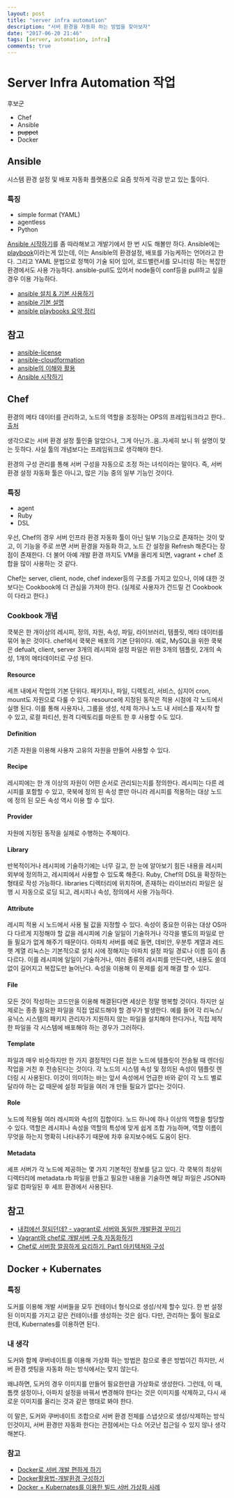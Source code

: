 ```yaml
---
layout: post
title: "server infra automation"
description: "서버 환경을 자동화 하는 방법을 찾아보자"
date: "2017-06-20 21:46"
tags: [server, automation, infra]
comments: true
---
```


# Server Infra Automation 작업

후보군

* Chef
* Ansible
* ~~puppet~~
* Docker

## Ansible

시스템 환경 설정 및 배포 자동화 플랫폼으로 요즘 핫하게 각광 받고 있는 툴이다.
### 특징
* simple format (YAML)
* agentless
* Python

[Ansible 시작하기](http://theeye.pe.kr/archives/2582)를 좀 따라해보고 개발기에서 한 번 시도 해볼만 하다.
Ansible에는 [playbook](http://theeye.pe.kr/archives/2597)이라는게 있는데, 이는 Ansible의 환경설정, 배포를 가능케하는 언어라고 한다. 그리고 YAML 문법으로 정책이 기술 되어 있어, 로드밸런서를 모니터링 하는 복잡한 환경에서도 사용 가능하다. ansible-pull도 있어서 node들이 conf등을 pull하고 싶을 경우 이용 가능하다.


* [ansible 설치 & 기본 사용하기](http://arisu1000.tistory.com/27761)
* [ansible 기본 설명](https://brunch.co.kr/@jiseon3169ubie/2)
* [ansible playbooks 요약 정리](https://moonstrike.github.io/ansible/2016/09/22/Ansible-Playbooks.html)

## 참고

* [ansible-license](https://www.ansible.com/tower-editions)
* [ansible-cloudformation](https://www.slideshare.net/awskr/ansible-cloudformation)
* [ansible의 이해와 활용](https://www.slideshare.net/deview/1a7ansible)
* [Ansible 시작하기](http://theeye.pe.kr/archives/2582)

## Chef

환경의 메타 데이터를 관리하고, 노드의 역할을 조정하는 OPS의 프레임워크라고 한다..[출처](https://www.slideshare.net/park11111111/whatischef-korean-29495303)

생각으로는 서버 환경 설정 툴인줄 알았으나, 그게 아닌가..음..자세히 보니 위 설명이 맞는 듯하다. 사실 툴의 개념보다는 프레임워크로 생각해야 한다.

환경의 구성 관리를 통해 서버 구성을 자동으로 조정 하는 녀석이라는 말이다. 즉, 서버 환경 설정 자동화 툴은 아니고, 많은 기능 중의 일부 기능인 것이다.

### 특징

* agent
* Ruby
* DSL

우선, Chef의 경우 서버 인프라 환경 자동화 툴이 아닌 일부 기능으로 존재하는 것이 맞고, 이 기능을 주로 쓰면 서버 환경을 자동화 하고, 노드 간 설정을 Refresh 해준다는 장점이 존재한다.
더 불어 아예 개발 환경 까지도 VM을 올리게 되면, vagrant + chef 조합을 많이 사용하는 것 같다.

Chef는 server, client, node, chef indexer등의 구조를 가지고 있으나, 이에 대한 것보다는 Cookbook에 더 관심을 가져야 한다. (실제로 사용자가 건드릴 건 Cookbook이 다라고 한다.)

### Cookbook 개념

쿡북은 한 개이상의 레시피, 정의, 자원, 속성, 파일, 라이브러리, 템플릿, 메타 데이터를 묶어 놓은 것이다. chef에서 쿡북은 배포의 기본 단위이다. 예로, MySQL을 위한 쿡북은 defualt, client, server 3개의 레시피와 설정 파일은 위한 3개의 템플릿, 2개의 속성, 1개의 메타데이터로 구성 된다.

#### Resource

세프 내에서 작업의 기본 단위다. 패키지나, 파일, 디렉토리, 서비스, 심지어 cron, mount도 자원으로 다룰 수 있다. resource에 지정된 동작은 적용 시점에 각 노드에서 실행 된다.
이를 통해 사용자나, 그룹을 생성, 삭제 하거나 노드 내 서비스를 재시작 할 수 있고, 로컬 파티션, 원격 디렉토리를 마운트 한 후 사용할 수도 있다.

#### Definition

기존 자원을 이용해 사용자 고유의 자원을 만들어 사용할 수 있다.

#### Recipe

레시피에는 한 개 이상의 자원이 어떤 순서로 관리되는지를 정의한다. 레시피는 다른 레시피를 포함할 수 있고, 쿡북에 정의 된 속성 뿐만 아니라 레시피를 적용하는 대상 노드에 정의 된 모든 속성 역시 이용 할 수 있다.

#### Provider

자원에 지정된 동작을 실제로 수행하는 주체이다.

#### Library

반복적이거나 레시피에 기술하기에는 너무 길고, 한 눈에 알아보기 힘든 내용을 레시피 외부에 정의하고, 레시피에서 사용할 수 있도록 해준다. Ruby, Chef의 DSL을 확장하는 형태로 작성 가능하다.
libraries 디렉터리에 위치하며, 존재하는 라이브러리 파일은 실행 시 자동으로 로딩 되고, 레시피나 속성, 정의에서 사용 가능하다.

#### Attribute

레시피 적용 시 노드에서 사용 될 값을 지정할 수 있다. 속성이 중요한 이유는 대상 OS마다 다르게 지정해야 할 값을 레시피에 기술 일일이 기술하거나 각각을 별도의 파일로 만들 필요가 없게 해주기 때문이다.
아파치 서버를 예로 들면, 데비안, 우분투 계열과 레드햇 계열 리눅스는 기본적으로 설치 시에 정해지는 아파치 설정 파일 경로나 이름 등이 좀 다르다. 이를 레시피에 일일이 기술하거나, 여러 종류의 레시피를 만든다면, 내용도 쓸데 없이 길어지고 복잡도만 늘어난다.
속성을 이용해 이 문제를 쉽게 해결 할 수 있다.

#### File

모든 것이 작성하는 코드만을 이용해 해결된다면 세상은 정말 행복할 것이다. 하지만 실제로는 종종 필요한 파일을 직접 업로드해야 할 경우가 발생한다. 예를 들어 각 리눅스/유닉스 시스템의 패키지 관리자가 지원하지 않는 파일을 설치해야 한다거나, 직접 제작한 파일을 각 시스템에 배포해야 하는 경우가 그러하다.

#### Template

파일과 매우 비슷하지만 한 가지 결정적인 다른 점은 노드에 템플릿이 전송될 때 렌더링 작업을 거친 후 전송된다는 것이다. 각 노드의 시스템 속성 및 정의된 속성이 템플릿 렌더링 시 사용된다. 이것이 의미하는 바는 앞서 속성에서 언급한 바와 같이 각 노드 별로 달라야 하는 값 때문에 설정 파일을 여러 개 만들 필요가 없다는 것이다.

#### Role

노드에 적용될 여러 레시피와 속성의 집합이다. 노드 하나에 하나 이상의 역할을 할당할 수 있다. 역할은 레시피나 속성을 역할의 특성에 맞게 쉽게 조합 가능하며, 역할 이름이 무엇을 하는지 명확히 나타내주기 때문에 차후 유지보수에도 도움이 된다.

#### Metadata

셰프 서버가 각 노드에 제공하는 몇 가지 기본적인 정보를 담고 있다. 각 쿡북의 최상위 디렉터리에 metadata.rb 파일을 만들고 필요한 내용을 기술하면 해당 파일은 JSON파일로 컴파일된 후 셰프 환경에서 사용된다.


## 참고


* [내컴에선 잘되던데? - vagrant로 서버와 동일한 개발환경 꾸미기](https://www.slideshare.net/kthcorp/h3-2012-vagrant)
* [Vagrant와 chef로 개발서버 구축 자동화하기](https://www.slideshare.net/arawnkr/vagrant-chef)
* [Chef로 서버팜 깔끔하게 요리하기, Part1 아키텍쳐와 구성](https://www.ibm.com/developerworks/community/blogs/9e635b49-09e9-4c23-8999-a4d461aeace2/entry/215?lang=en)

## Docker + Kubernates

### 특징

도커를 이용해 개발 서버들을 모두 컨테이너 형식으로 생성/삭제 할수 있다.
한 번 설정 된 이미지를 가지고 같은 컨테이너를 생성하는 것은 쉽다.
다만, 관리하는 툴이 필요로 한데, Kubernates를 이용하면 된다.

### 내 생각

도커와 함께 쿠버네이트를 이용해 가상화 하는 방법은 참으로 좋은 방법이긴 하지만, 서버 환경 셋팅을 자동화 하는 방식에서는 맞지 않는다.

왜냐하면, 도커의 경우 이미지를 만들어 필요한만큼 가상화로 생성한다.
그런데, 이 때, 톰캣 설정이나, 아파치 설정을 바꿔서 변경해야 한다는 것은 이미지를 삭제하고, 다시 새로운 이미지를 올리는 것과 같은 행태로 봐야 한다.

이 말은, 도커와 쿠버네이트 조합으로 서버 환경 전체를 스냅샷으로 생성/삭제하는 방식인것이지, 서버 환경만 자동화 한다는 관점에서는 다소 어긋난 접근일 수 있지 않나 생각해본다.


### 참고

* [Docker로 서버 개발 편하게 하기](https://www.slideshare.net/jhgod/docker-62527504)
* [Docker활용법-개발환경 구성하기](http://raccoonyy.github.io/docker-usages-for-dev-environment-setup/)
* [Docker + Kubernates를 이용한 빌드 서버 가상화 사례](https://www.slideshare.net/naver-labs/docker-kubernetes)
